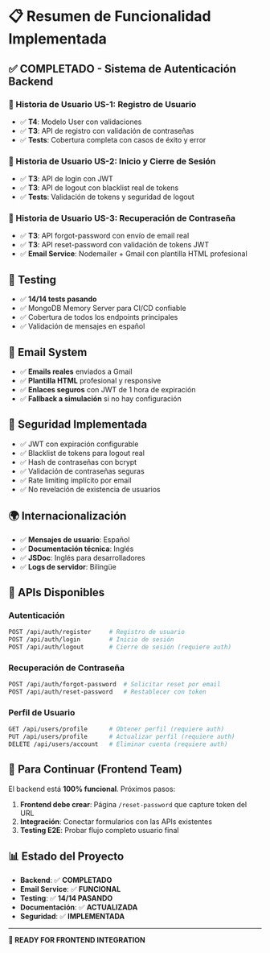 # 📋 Resumen de Funcionalidad Implementada

## ✅ COMPLETADO - Sistema de Autenticación Backend

### 🎯 Historia de Usuario US-1: Registro de Usuario
- ✅ **T4**: Modelo User con validaciones
- ✅ **T3**: API de registro con validación de contraseñas
- ✅ **Tests**: Cobertura completa con casos de éxito y error

### 🎯 Historia de Usuario US-2: Inicio y Cierre de Sesión
- ✅ **T3**: API de login con JWT
- ✅ **T3**: API de logout con blacklist real de tokens
- ✅ **Tests**: Validación de tokens y seguridad de logout

### 🎯 Historia de Usuario US-3: Recuperación de Contraseña
- ✅ **T3**: API forgot-password con envío de email real
- ✅ **T3**: API reset-password con validación de tokens JWT
- ✅ **Email Service**: Nodemailer + Gmail con plantilla HTML profesional

## 🧪 Testing
- ✅ **14/14 tests pasando**
- ✅ MongoDB Memory Server para CI/CD confiable
- ✅ Cobertura de todos los endpoints principales
- ✅ Validación de mensajes en español

## 📧 Email System
- ✅ **Emails reales** enviados a Gmail
- ✅ **Plantilla HTML** profesional y responsive  
- ✅ **Enlaces seguros** con JWT de 1 hora de expiración
- ✅ **Fallback a simulación** si no hay configuración

## 🔐 Seguridad Implementada
- ✅ JWT con expiración configurable
- ✅ Blacklist de tokens para logout real
- ✅ Hash de contraseñas con bcrypt
- ✅ Validación de contraseñas seguras
- ✅ Rate limiting implícito por email
- ✅ No revelación de existencia de usuarios

## 🌍 Internacionalización
- ✅ **Mensajes de usuario**: Español
- ✅ **Documentación técnica**: Inglés
- ✅ **JSDoc**: Inglés para desarrolladores
- ✅ **Logs de servidor**: Bilingüe

## 📱 APIs Disponibles

### Autenticación
```bash
POST /api/auth/register     # Registro de usuario
POST /api/auth/login        # Inicio de sesión  
POST /api/auth/logout       # Cierre de sesión (requiere auth)
```

### Recuperación de Contraseña
```bash
POST /api/auth/forgot-password  # Solicitar reset por email
POST /api/auth/reset-password   # Restablecer con token
```

### Perfil de Usuario
```bash
GET /api/users/profile      # Obtener perfil (requiere auth)
PUT /api/users/profile      # Actualizar perfil (requiere auth)  
DELETE /api/users/account   # Eliminar cuenta (requiere auth)
```

## 🎯 Para Continuar (Frontend Team)

El backend está **100% funcional**. Próximos pasos:

1. **Frontend debe crear**: Página `/reset-password` que capture token del URL
2. **Integración**: Conectar formularios con las APIs existentes
3. **Testing E2E**: Probar flujo completo usuario final

## 📊 Estado del Proyecto

- **Backend**: ✅ **COMPLETADO**
- **Email Service**: ✅ **FUNCIONAL** 
- **Testing**: ✅ **14/14 PASANDO**
- **Documentación**: ✅ **ACTUALIZADA**
- **Seguridad**: ✅ **IMPLEMENTADA**

---

**🚀 READY FOR FRONTEND INTEGRATION**